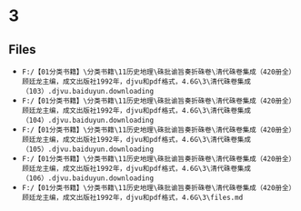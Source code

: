 # 3

## Files

- `F:/【01分类书籍】\分类书籍\11历史地理\硃批谕旨奏折硃卷\清代硃卷集成（420册全）顾廷龙主编，成文出版社1992年，djvu和pdf格式，4.6G\3\清代硃卷集成  （103）.djvu.baiduyun.downloading`
- `F:/【01分类书籍】\分类书籍\11历史地理\硃批谕旨奏折硃卷\清代硃卷集成（420册全）顾廷龙主编，成文出版社1992年，djvu和pdf格式，4.6G\3\清代硃卷集成  （104）.djvu.baiduyun.downloading`
- `F:/【01分类书籍】\分类书籍\11历史地理\硃批谕旨奏折硃卷\清代硃卷集成（420册全）顾廷龙主编，成文出版社1992年，djvu和pdf格式，4.6G\3\清代硃卷集成  （105）.djvu.baiduyun.downloading`
- `F:/【01分类书籍】\分类书籍\11历史地理\硃批谕旨奏折硃卷\清代硃卷集成（420册全）顾廷龙主编，成文出版社1992年，djvu和pdf格式，4.6G\3\清代硃卷集成  （106）.djvu.baiduyun.downloading`
- `F:/【01分类书籍】\分类书籍\11历史地理\硃批谕旨奏折硃卷\清代硃卷集成（420册全）顾廷龙主编，成文出版社1992年，djvu和pdf格式，4.6G\3\files.md`
